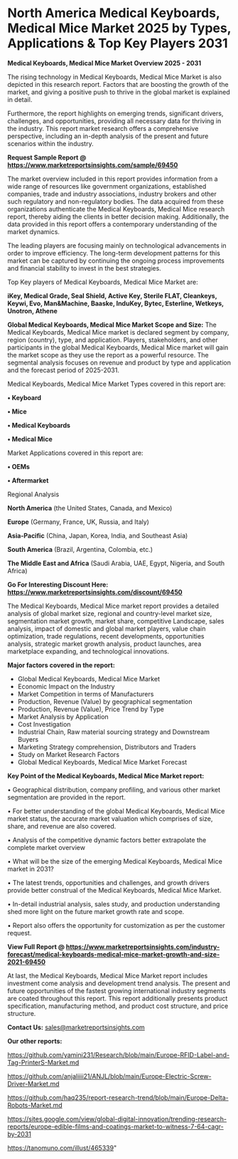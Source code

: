 # North America Medical Keyboards, Medical Mice Market 2025 by Types, Applications & Top Key Players 2031

<Strong> Medical Keyboards, Medical Mice Market Overview 2025 - 2031</strong>

The rising technology in Medical Keyboards, Medical Mice Market is also depicted in this research report. Factors that are boosting the growth of the market, and giving a positive push to thrive in the global market is explained in detail.

Furthermore, the report highlights on emerging trends, significant drivers, challenges, and opportunities, providing all necessary data for thriving in the industry. This report market research offers a comprehensive perspective, including an in-depth analysis of the present and future scenarios within the industry.

<strong>Request Sample Report @ <a href=https://www.marketreportsinsights.com/sample/69450>https://www.marketreportsinsights.com/sample/69450</a></strong>

The market overview included in this report provides information from a wide range of resources like government organizations, established companies, trade and industry associations, industry brokers and other such regulatory and non-regulatory bodies. The data acquired from these organizations authenticate the Medical Keyboards, Medical Mice research report, thereby aiding the clients in better decision making. Additionally, the data provided in this report offers a contemporary understanding of the market dynamics.

The leading players are focusing mainly on technological advancements in order to improve efficiency. The long-term development patterns for this market can be captured by continuing the ongoing process improvements and financial stability to invest in the best strategies.

Top Key players of Medical Keyboards, Medical Mice Market are:

<strong>iKey, Medical Grade, Seal Shield, Active Key, Sterile FLAT, Cleankeys, Keywi, Evo, Man&Machine, Baaske, InduKey, Bytec, Esterline, Wetkeys, Unotron, Athene</strong>

<strong><b>Global Medical Keyboards, Medical Mice Market Scope and Size:</b></strong>
The Medical Keyboards, Medical Mice market is declared segment by company, region (country), type, and application. Players, stakeholders, and other participants in the global Medical Keyboards, Medical Mice market will gain the market scope as they use the report as a powerful resource. The segmental analysis focuses on revenue and product by type and application and the forecast period of 2025-2031.

Medical Keyboards, Medical Mice Market Types covered in this report are:

<strong>• Keyboard

• Mice

• Medical Keyboards

• Medical Mice</strong>

Market Applications covered in this report are:

<strong>• OEMs

• Aftermarket</strong> 

Regional Analysis

<strong>North America</strong> (the United States, Canada, and Mexico)

<strong>Europe</strong> (Germany, France, UK, Russia, and Italy)

<strong>Asia-Pacific</strong> (China, Japan, Korea, India, and Southeast Asia)

<strong>South America</strong> (Brazil, Argentina, Colombia, etc.)

<strong>The Middle East and Africa</strong> (Saudi Arabia, UAE, Egypt, Nigeria, and South Africa)

<strong>Go For Interesting Discount Here: <a href=https://www.marketreportsinsights.com/discount/69450>https://www.marketreportsinsights.com/discount/69450</a></strong>

The Medical Keyboards, Medical Mice market report provides a detailed analysis of global market size, regional and country-level market size, segmentation market growth, market share, competitive Landscape, sales analysis, impact of domestic and global market players, value chain optimization, trade regulations, recent developments, opportunities analysis, strategic market growth analysis, product launches, area marketplace expanding, and technological innovations.

<strong><b>Major factors covered in the report:</b></strong>
<ul>
  <li>Global Medical Keyboards, Medical Mice Market </li>
  <li>Economic Impact on the Industry</li>
  <li>Market Competition in terms of Manufacturers</li>
  <li>Production, Revenue (Value) by geographical segmentation</li>
  <li>Production, Revenue (Value), Price Trend by Type</li>
  <li>Market Analysis by Application</li>
  <li>Cost Investigation</li>
  <li>Industrial Chain, Raw material sourcing strategy and Downstream Buyers</li>
  <li>Marketing Strategy comprehension, Distributors and Traders</li>
  <li>Study on Market Research Factors</li>
  <li>Global Medical Keyboards, Medical Mice Market Forecast</li>
</ul>

<strong><b>Key Point of the Medical Keyboards, Medical Mice Market report:</b></strong>

• Geographical distribution, company profiling, and various other market segmentation are provided in the report.

• For better understanding of the global Medical Keyboards, Medical Mice market status, the accurate market valuation which comprises of size, share, and revenue are also covered.

• Analysis of the competitive dynamic factors better extrapolate the complete market overview

• What will be the size of the emerging Medical Keyboards, Medical Mice market in 2031?

• The latest trends, opportunities and challenges, and growth drivers provide better construal of the Medical Keyboards, Medical Mice Market.

• In-detail industrial analysis, sales study, and production understanding shed more light on the future market growth rate and scope.

• Report also offers the opportunity for customization as per the customer request.

<strong><b>View Full Report @ <a href=https://www.marketreportsinsights.com/industry-forecast/medical-keyboards-medical-mice-market-growth-and-size-2021-69450>https://www.marketreportsinsights.com/industry-forecast/medical-keyboards-medical-mice-market-growth-and-size-2021-69450</a></b></strong>


At last, the Medical Keyboards, Medical Mice Market report includes investment come analysis and development trend analysis. The present and future opportunities of the fastest growing international industry segments are coated throughout this report. This report additionally presents product specification, manufacturing method, and product cost structure, and price structure.

<strong>Contact Us:</strong>
sales@marketreportsinsights.com

<strong>Our other reports:</strong>

<a href=https://github.com/yamini231/Research/blob/main/Europe-RFID-Label-and-Tag-PrinterS-Market.md>https://github.com/yamini231/Research/blob/main/Europe-RFID-Label-and-Tag-PrinterS-Market.md</a>

<a href=https://github.com/anjaliiii21/ANJL/blob/main/Europe-Electric-Screw-Driver-Market.md>https://github.com/anjaliiii21/ANJL/blob/main/Europe-Electric-Screw-Driver-Market.md</a>

<a href=https://github.com/haq235/report-research-trend/blob/main/Europe-Delta-Robots-Market.md>https://github.com/haq235/report-research-trend/blob/main/Europe-Delta-Robots-Market.md</a>

<a href=https://sites.google.com/view/global-digital-innovation/trending-research-reports/europe-edible-films-and-coatings-market-to-witness-7-64-cagr-by-2031>https://sites.google.com/view/global-digital-innovation/trending-research-reports/europe-edible-films-and-coatings-market-to-witness-7-64-cagr-by-2031</a>

<a href=https://tanomuno.com/illust/465339>https://tanomuno.com/illust/465339</a>"
